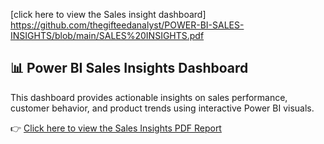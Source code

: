 [click here to view the Sales insight dashboard]  https://github.com/thegifteedanalyst/POWER-BI-SALES-INSIGHTS/blob/main/SALES%20INSIGHTS.pdf

## 📊 Power BI Sales Insights Dashboard

This dashboard provides actionable insights on sales performance, customer behavior, and product trends using interactive Power BI visuals.

👉 [Click here to view the Sales Insights PDF Report](https://github.com/thegifteedanalyst/POWER-BI-SALES-INSIGHTS/blob/main/SALES%20INSIGHTS.pdf)
